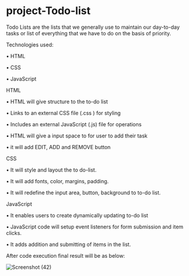 # project-Todo-list

Todo Lists are the lists that we generally use to maintain our day-to-day tasks or list of everything that we have to do on the basis of priority.

Technologies used:

•	HTML

•	CSS

•	JavaScript


HTML

•	HTML will give structure to the to-do list

•	Links to an external CSS file (.css ) for styling

•	Includes an external JavaScript (.js) file for operations

•	HTML will give a input space to for user to add their task

•	it will add EDIT, ADD and REMOVE button


CSS

•	It will style and layout the to do-list.

•	It will add fonts, color, margins, padding.

•	It will redefine the input area, button, background to to-do list.

JavaScript

•	It enables users to create dynamically updating to-do list

•	JavaScript code will setup event listeners for form submission and item clicks.

•	It adds addition and submitting of items in the list.

After code execution final result will be as below:

![Screenshot (42)](https://github.com/user-attachments/assets/601cba8f-ad90-4738-afe6-6e196a94ab39)


